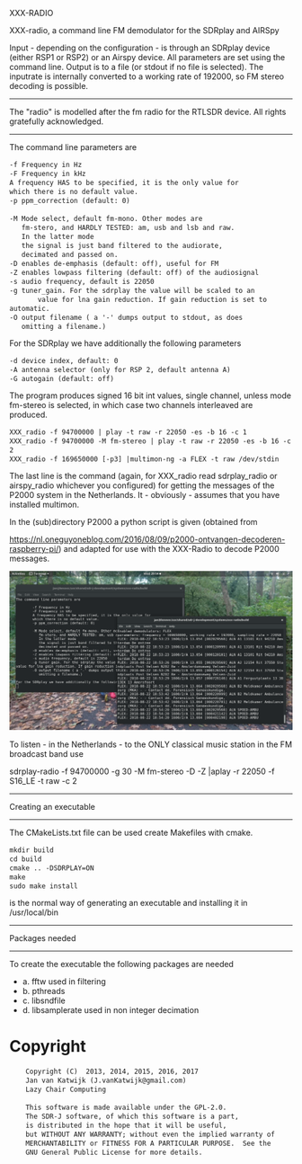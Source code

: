 XXX-RADIO


XXX-radio, a command line FM demodulator for the SDRplay and AIRSpy

Input - depending on the configuration - is through an SDRplay device
(either RSP1 or RSP2) or an Airspy device. All parameters
are set using the command line. Output is to a file (or stdout if
no file is selected). The inputrate is internally converted to
a working rate of 192000, so FM stereo decoding is possible.

------------------------------------------------------------------------

The "radio" is modelled after the fm radio for the RTLSDR device.
All rights gratefully acknowledged.

------------------------------------------------------------------------

The command line parameters are

	-f Frequency in Hz
	-F Frequency in kHz
	A frequency HAS to be specified, it is the only value for
	which there is no default value.
	-p ppm_correction (default: 0)

	-M Mode select, default fm-mono. Other modes are
	   fm-stero, and HARDLY TESTED: am, usb and lsb and raw.
	   In the latter mode
	   the signal is just band filtered to the audiorate,
	   decimated and passed on.
	-D enables de-emphasis (default: off), useful for FM
	-Z enables lowpass filtering (default: off) of the audiosignal
	-s audio frequency, default is 22050
	-g tuner_gain. For the sdrplay the value will be scaled to an
           value for lna gain reduction. If gain reduction is set to automatic.
	-O output filename ( a '-' dumps output to stdout, as does
	   omitting a filename.)

For the SDRplay we have additionally the following parameters

	-d device index, default: 0
	-A antenna selector (only for RSP 2, default antenna A)
	-G autogain (default: off)

The program produces signed 16 bit int values, single channel,
unless mode fm-stereo is selected, in which case two channels
interleaved are produced.

	XXX_radio -f 94700000 | play -t raw -r 22050 -es -b 16 -c 1 
	XXX_radio -f 94700000 -M fm-stereo | play -t raw -r 22050 -es -b 16 -c 2 
	XXX_radio -f 169650000 [-p3] |multimon-ng -a FLEX -t raw /dev/stdin

The last line is the command (again, for XXX_radio read sdrplay_radio or airspy_radio whichever you configured) for getting the messages of the P2000 system in the Netherlands. It - obviously - assumes that you have installed multimon.

In the (sub)directory P2000 a python script is given (obtained from

https://nl.oneguyoneblog.com/2016/08/09/p2000-ontvangen-decoderen-raspberry-pi/)
and adapted for use with the XXX-Radio to decode P2000 messages.

![xxx-radio with input](/xxx-radio.png?raw=true)


To listen - in the Netherlands - to the ONLY classical music station in the FM broadcast band use

sdrplay-radio -f 94700000 -g 30 -M fm-stereo -D -Z |aplay -r 22050 -f S16_LE -t raw -c 2

---------------------------------------------------------------------------

Creating an executable

---------------------------------------------------------------------------

The CMakeLists.txt file can be used  create Makefiles with cmake.

	mkdir build
	cd build
	cmake .. -DSDRPLAY=ON
	make
	sudo make install

is the normal way of generating an executable and
installing it in /usr/local/bin

-----------------------------------------------------------------------------

Packages needed

-----------------------------------------------------------------------------

To create the executable the following packages are needed

*	a. fftw			used in filtering
*	b. pthreads
*	c. libsndfile 
*	d. libsamplerate	used in non integer decimation

# Copyright

        Copyright (C)  2013, 2014, 2015, 2016, 2017
        Jan van Katwijk (J.vanKatwijk@gmail.com)
        Lazy Chair Computing

        This software is made available under the GPL-2.0.
        The SDR-J software, of which this software is a part,
        is distributed in the hope that it will be useful,
        but WITHOUT ANY WARRANTY; without even the implied warranty of
        MERCHANTABILITY or FITNESS FOR A PARTICULAR PURPOSE.  See the
        GNU General Public License for more details.


